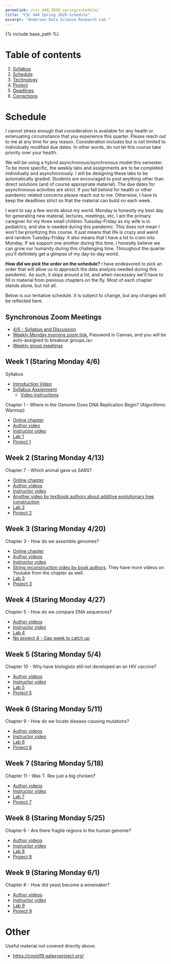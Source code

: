 ```yaml
---
permalink: /csc_448_2020_spring/schedule/
title: "CSC 448 Spring 2020 Schedule"
excerpt: "Anderson Data Science Research Lab."
---
```


{% include base_path %}

# Table of contents
1. [Syllabus](/csc_448_2020_spring/)
2. [Schedule](/csc_448_2020_spring/schedule/)
3. [Technology](/csc_448_2020_spring/technology/)
4. [Project](/csc_448_2020_spring/project/)
5. [Deadlines](/csc_448_2020_spring/deadlines/)
6. [Corrections](/csc_448_2020_spring/corrections/)

# Schedule
I cannot stress enough that consideration is available for any health or
extenuating circumstance that you experience this quarter. Please reach out to me
at any time for any reason. Consideration includes but is not limited to individually
modified due dates. In other words, do not let this course take priority over your health.

We will be using a hybrid asynchronous/synchronous model this semester.
To be more specific, the weekly labs and assignments are to be completed individually and asynchronously.
I will be designing these labs to be automatically graded. Students are encouraged to post anything other than direct solutions (and of course appropriate material).
The due dates for asynchronous activities are strict. If you fall behind for health or other pandemic related
concerns please reach out to me. Otherwise, I have to keep the deadlines strict so that the material can build
on each week.

I want to say a few words about my world. Monday is honestly my best day for generating new material, lectures, meetings, etc.
I am the primary caregiver for my three small children Tuesday-Friday as my wife is in pediatrics, and she is needed during this pandemic.
This does not mean I won't be prioritizing this course. It just means that life is crazy and weird and random Tuesday-Friday. It also means
that I have a lot to cram into Monday. If we support one another during this time, I honestly believe we
can grow our humanity during this challenging time. Throughout the quarter you'll definitely get a glimpse of my day-to-day world.

**How did we pick the order on the schedule?** I have endeavored to pick an order that will allow us to approach the data analysis
needed during this pandemic. As such, it skips around a lot, and when necessary we'll have to
fill in material from previous chapters on the fly. Most of each chapter stands alone, but not all.

Below is our tentative schedule. It is subject to change, but any changes will be reflected here.

## Synchronous Zoom Meetings
* <a href="https://calpoly.zoom.us/j/512300575?pwd=ZkV5TURtS210YTFJSWE1cWNHN3I4QT09">4/6 - Syllabus and Discussion</a>
* <a href="https://calpoly.zoom.us/j/95497024735?pwd=OUlMcXUrd1RXRHBpa21QcHZaZXU2UT09">Weekly Monday morning zoom link.</a> Password in Canvas, and you will be auto-assigned to breakout groups./a>
* <a href="https://nbviewer.jupyter.org/github/anderson-github-classroom/csc-448-student/blob/master/groups/Assignments.ipynb">Weekly group meetings</a>

## Week 1 (Staring Monday 4/6)
Syllabus
* <a href="https://calpoly.zoom.us/rec/share/ysFSJJzO2F9JXIGdx3nnf_YQMILrX6a8hnUa_6ZfxUqjgx6AnKeSbpB3twVncZBf">Introduction Video</a>
* <a href="https://classroom.github.com/a/J7LtoHmW">Syllabus Assignment</a>
    * <a href="https://calpoly.zoom.us/rec/play/uZN8JOug_D83HYWX4gSDV6B_W460KqisgyIX-PsNyBu3WyQHMQbwYbsXMbRLKZ19azo9MByKW42VEqYy">Video instructions</a>

Chapter 1 - Where in the Genome Does DNA Replication Begin? (Algorithmic Warmup)
* <a href="https://www.bioinformaticsalgorithms.org/bioinformatics-chapter-1">Online chapter</a>
* <a href="https://www.bioinformaticsalgorithms.org/lecture-videos?wix-vod-comp-id=comp-k75quwn2">Author video</a>
* <a href="https://calpoly.zoom.us/rec/share/98NFDerVyE5OToHo0waHZJIQHt3Leaa81iMa8vRfzEmh4phHc2d86hh8lvi_Z7Gh">Instructor video</a>
* <a href="https://classroom.github.com/a/UidIWEJm">Lab 1</a>
* <a href="https://nbviewer.jupyter.org/github/anderson-github-classroom/csc-448-student/blob/master/project/Project1.ipynb">Project 1</a>

## Week 2 (Staring Monday 4/13)
Chapter 7 - Which animal gave us SARS?
* <a href="https://www.bioinformaticsalgorithms.org/bioinformatics-chapter-7">Online chapter</a>
* <a href="https://www.bioinformaticsalgorithms.org/lecture-videos">Author videos</a>
* <a href="https://calpoly.zoom.us/rec/share/vMJ4C5P3rk9IEtLg4gKHQrE6F9m1X6a81SQW__QExE40Kw1FT0EO8Nt_U6b_scWY">Instructor video</a>
* <a href="https://www.youtube.com/watch?v=HjDz2ak5BUk">Another video by textbook authors about additive evolutionary tree construction</a>
* <a href="https://classroom.github.com/a/oos90YDY">Lab 2</a>
* <a href="https://github.com/anderson-github-classroom/csc-448-student/blob/master/project/Project2.ipynb">Project 2</a>

## Week 3 (Staring Monday 4/20)
Chapter 3 - How do we assemble genomes?
* <a href="https://www.bioinformaticsalgorithms.org/bioinformatics-chapter-3">Online chapter</a>
* <a href="https://www.bioinformaticsalgorithms.org/lecture-videos">Author videos</a>
* <a href="https://calpoly.zoom.us/rec/share/uM9XaIzR3H5JYbPm1EeEQYgfLJ_rX6a82nVKq6Vfn0ebh5ukSp7v2o_8fmWxKB_A">Instructor video</a>
* <a href="https://www.youtube.com/watch?v=9O3hAXp8gdM">String reconstruction video by book authors</a>. They have more videos on Youtube from the chapter as well.
* <a href="https://classroom.github.com/a/sWBtFIJ1">Lab 3</a>
* <a href="https://github.com/anderson-github-classroom/csc-448-student/blob/master/project/Project3.ipynb">Project 3</a>

## Week 4 (Staring Monday 4/27)
Chapter 5 - How do we compare DNA sequences?
* <a href="https://www.bioinformaticsalgorithms.org/lecture-videos">Author videos</a>
* <a href="https://calpoly.zoom.us/rec/share/7851LbPSyEhIYKfKr2XEWIMRD7zUT6a8hiRLrPdZmUr6yMkEbpS4_FJoSw6MNoyR">Instructor video</a>
* <a href="https://classroom.github.com/a/hipofC_F">Lab 4</a>
* <a href="">No project 4 - Gap week to catch up</a>

## Week 5 (Staring Monday 5/4)
Chapter 10 - Why have biologists still not developed an an HIV vaccine?
* <a href="https://www.bioinformaticsalgorithms.org/lecture-videos">Author videos</a>
* <a href="">Instructor video</a>
* <a href="">Lab 5</a>
* <a href="">Project 5</a>

## Week 6 (Staring Monday 5/11)
Chapter 9 - How do we locate disease-causing mutations?
* <a href="https://www.bioinformaticsalgorithms.org/lecture-videos">Author videos</a>
* <a href="">Instructor video</a>
* <a href="">Lab 6</a>
* <a href="">Project 6</a>

## Week 7 (Staring Monday 5/18)
Chapter 11 - Was T. Rex just a big chicken?
* <a href="https://www.bioinformaticsalgorithms.org/lecture-videos">Author videos</a>
* <a href="">Instructor video</a>
* <a href="">Lab 7</a>
* <a href="">Project 7</a>

## Week 8 (Staring Monday 5/25)
Chapter 6 - Are there fragile regions in the human genome?
* <a href="https://www.bioinformaticsalgorithms.org/lecture-videos">Author videos</a>
* <a href="">Instructor video</a>
* <a href="">Lab 8</a>
* <a href="">Project 8</a>

## Week 9 (Staring Monday 6/1)
Chapter 8 - How did yeast become a winemaker?
* <a href="https://www.bioinformaticsalgorithms.org/lecture-videos">Author videos</a>
* <a href="">Instructor video</a>
* <a href="">Lab 9</a>
* <a href="">Project 9</a>

# Other
Useful material not covered directly above.
* <a href="https://covid19.galaxyproject.org/">https://covid19.galaxyproject.org/</a>
